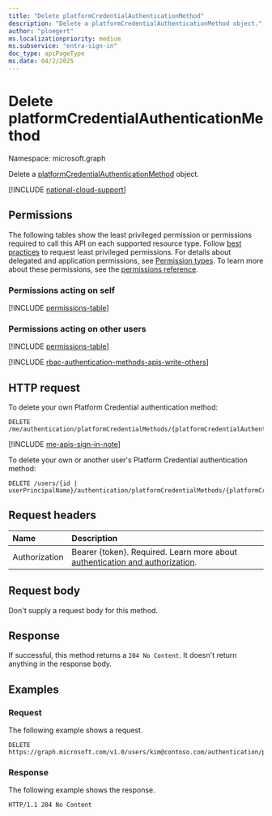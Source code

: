 ```yaml
---
title: "Delete platformCredentialAuthenticationMethod"
description: "Delete a platformCredentialAuthenticationMethod object."
author: "ploegert"
ms.localizationpriority: medium
ms.subservice: "entra-sign-in"
doc_type: apiPageType
ms.date: 04/2/2025
---
```


# Delete platformCredentialAuthenticationMethod

Namespace: microsoft.graph

Delete a [platformCredentialAuthenticationMethod](../resources/platformcredentialauthenticationmethod.md) object.


[!INCLUDE [national-cloud-support](../../includes/all-clouds.md)]

## Permissions

The following tables show the least privileged permission or permissions required to call this API on each supported resource type. Follow [best practices](/graph/permissions-overview#best-practices-for-using-microsoft-graph-permissions) to request least privileged permissions. For details about delegated and application permissions, see [Permission types](/graph/permissions-overview#permission-types). To learn more about these permissions, see the [permissions reference](/graph/permissions-reference).

### Permissions acting on self

<!-- { "blockType": "ignored"  } // Note: Removing this line will result in the permissions autogeneration tool overwriting the table. -->
[!INCLUDE [permissions-table](../includes/permissions/platformcredentialauthenticationmethod-delete-permissions.md)]

### Permissions acting on other users

<!-- { "blockType": "permissions", "name": "platformcredentialauthenticationmethod_delete_2" } -->
[!INCLUDE [permissions-table](../includes/permissions/platformcredentialauthenticationmethod-delete-2-permissions.md)]

[!INCLUDE [rbac-authentication-methods-apis-write-others](../includes/rbac-for-apis/rbac-authentication-methods-apis-write-others.md)]

## HTTP request

To delete your own Platform Credential authentication method:
<!-- { "blockType": "ignored" } -->
``` http
DELETE /me/authentication/platformCredentialMethods/{platformCredentialAuthenticationMethodId}
```

[!INCLUDE [me-apis-sign-in-note](../includes/me-apis-sign-in-note.md)]

To delete your own or another user's Platform Credential authentication method:
<!-- { "blockType": "ignored" } -->
``` http
DELETE /users/{id | userPrincipalName}/authentication/platformCredentialMethods/{platformCredentialAuthenticationMethodId}
```

## Request headers

|Name|Description|
|:---|:---|
|Authorization|Bearer {token}. Required. Learn more about [authentication and authorization](/graph/auth/auth-concepts).|

## Request body

Don't supply a request body for this method.

## Response

If successful, this method returns a `204 No Content`. It doesn't return anything in the response body.

## Examples

### Request

The following example shows a request.

<!-- {
  "blockType": "request",
  "name": "delete_platformcredentialauthenticationmethod",
  "sampleKeys": ["kim@contoso.com", "R18B3t8Ogh9XIOGmPt81d6p_KXJs1YTxfGgGqeVFJSM1"]
}
-->
``` http
DELETE https://graph.microsoft.com/v1.0/users/kim@contoso.com/authentication/platformCredentialMethods/R18B3t8Ogh9XIOGmPt81d6p_KXJs1YTxfGgGqeVFJSM1
```

### Response

The following example shows the response.
<!-- {
  "blockType": "response",
  "truncated": true
}
-->
``` http
HTTP/1.1 204 No Content
```
